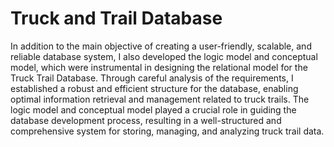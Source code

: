 # Truck and Trail Database
In addition to the main objective of creating a user-friendly, scalable, and reliable database system, I also developed the logic model and conceptual model, which were instrumental in designing the relational model for the Truck Trail Database. Through careful analysis of the requirements, I established a robust and efficient structure for the database, enabling optimal information retrieval and management related to truck trails. The logic model and conceptual model played a crucial role in guiding the database development process, resulting in a well-structured and comprehensive system for storing, managing, and analyzing truck trail data.
